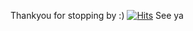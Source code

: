 Thankyou for stopping by :)
[![Hits](https://hits.seeyoufarm.com/api/count/incr/badge.svg?url=https%3A%2F%2Fgithub.com%2Fhitfromcs&count_bg=%23B92CFF&title_bg=%23353535&icon=codecademy.svg&icon_color=%23394773&title=Hits&edge_flat=false)](https://hits.seeyoufarm.com)
See ya
